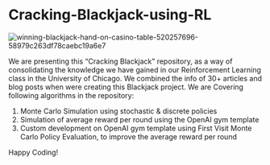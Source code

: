 # Cracking-Blackjack-using-RL

![winning-blackjack-hand-on-casino-table-520257696-58979c263df78caebc19a6e7](https://user-images.githubusercontent.com/66754032/94639538-01051580-02a2-11eb-8d5a-845bc2cc129d.jpg)

We are presenting this “Cracking Blackjack” repository, as a way of consolidating the knowledge we have gained in our Reinforcement Learning class in the University of Chicago. We combined the info of 30+ articles and blog posts when were creating this Blackjack project. 
We are Covering following algorithms in the repository:
1. Monte Carlo Simulation using stochastic & discrete policies
2. Simulation of average reward per round using the OpenAI gym template
3. Custom development on OpenAI gym template using First Visit Monte Carlo Policy Evaluation, to improve the average reward per round

Happy Coding!
